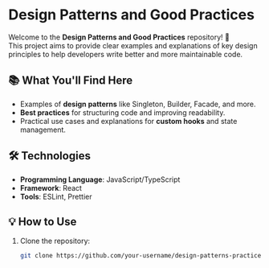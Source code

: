 # Design Patterns and Good Practices

Welcome to the **Design Patterns and Good Practices** repository! 🚀  
This project aims to provide clear examples and explanations of key design principles to help developers write better and more maintainable code.

## 📚 What You'll Find Here

- Examples of **design patterns** like Singleton, Builder, Facade, and more.
- **Best practices** for structuring code and improving readability.
- Practical use cases and explanations for **custom hooks** and state management.

## 🛠 Technologies

- **Programming Language**: JavaScript/TypeScript  
- **Framework**: React  
- **Tools**: ESLint, Prettier

## 💡 How to Use

1. Clone the repository:
   ```bash
   git clone https://github.com/your-username/design-patterns-practices.git
